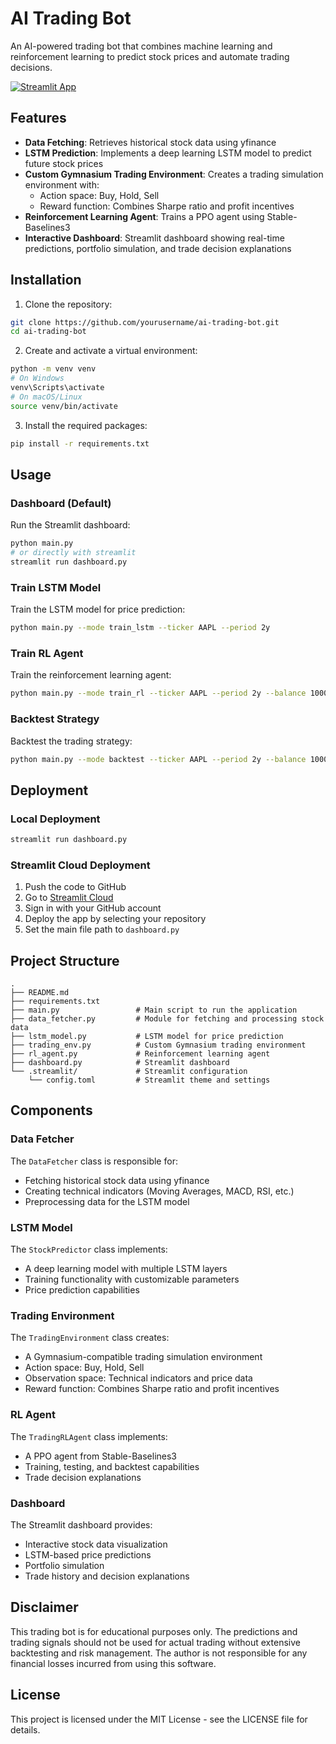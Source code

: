 # AI Trading Bot

An AI-powered trading bot that combines machine learning and reinforcement learning to predict stock prices and automate trading decisions.

[![Streamlit App](https://static.streamlit.io/badges/streamlit_badge_black_white.svg)](https://ai-trading-bot.streamlit.app/)

## Features

- **Data Fetching**: Retrieves historical stock data using yfinance
- **LSTM Prediction**: Implements a deep learning LSTM model to predict future stock prices
- **Custom Gymnasium Trading Environment**: Creates a trading simulation environment with:
  - Action space: Buy, Hold, Sell
  - Reward function: Combines Sharpe ratio and profit incentives
- **Reinforcement Learning Agent**: Trains a PPO agent using Stable-Baselines3
- **Interactive Dashboard**: Streamlit dashboard showing real-time predictions, portfolio simulation, and trade decision explanations

## Installation

1. Clone the repository:
```bash
git clone https://github.com/yourusername/ai-trading-bot.git
cd ai-trading-bot
```

2. Create and activate a virtual environment:
```bash
python -m venv venv
# On Windows
venv\Scripts\activate
# On macOS/Linux
source venv/bin/activate
```

3. Install the required packages:
```bash
pip install -r requirements.txt
```

## Usage

### Dashboard (Default)

Run the Streamlit dashboard:
```bash
python main.py
# or directly with streamlit
streamlit run dashboard.py
```

### Train LSTM Model

Train the LSTM model for price prediction:
```bash
python main.py --mode train_lstm --ticker AAPL --period 2y
```

### Train RL Agent

Train the reinforcement learning agent:
```bash
python main.py --mode train_rl --ticker AAPL --period 2y --balance 10000 --timesteps 10000
```

### Backtest Strategy

Backtest the trading strategy:
```bash
python main.py --mode backtest --ticker AAPL --period 2y --balance 10000
```

## Deployment

### Local Deployment
```bash
streamlit run dashboard.py
```

### Streamlit Cloud Deployment
1. Push the code to GitHub
2. Go to [Streamlit Cloud](https://streamlit.io/cloud)
3. Sign in with your GitHub account
4. Deploy the app by selecting your repository
5. Set the main file path to `dashboard.py`

## Project Structure

```
.
├── README.md
├── requirements.txt
├── main.py                 # Main script to run the application
├── data_fetcher.py         # Module for fetching and processing stock data
├── lstm_model.py           # LSTM model for price prediction
├── trading_env.py          # Custom Gymnasium trading environment
├── rl_agent.py             # Reinforcement learning agent
├── dashboard.py            # Streamlit dashboard
└── .streamlit/             # Streamlit configuration
    └── config.toml         # Streamlit theme and settings
```

## Components

### Data Fetcher

The `DataFetcher` class is responsible for:
- Fetching historical stock data using yfinance
- Creating technical indicators (Moving Averages, MACD, RSI, etc.)
- Preprocessing data for the LSTM model

### LSTM Model

The `StockPredictor` class implements:
- A deep learning model with multiple LSTM layers
- Training functionality with customizable parameters
- Price prediction capabilities

### Trading Environment

The `TradingEnvironment` class creates:
- A Gymnasium-compatible trading simulation environment
- Action space: Buy, Hold, Sell
- Observation space: Technical indicators and price data
- Reward function: Combines Sharpe ratio and profit incentives

### RL Agent

The `TradingRLAgent` class implements:
- A PPO agent from Stable-Baselines3
- Training, testing, and backtest capabilities
- Trade decision explanations

### Dashboard

The Streamlit dashboard provides:
- Interactive stock data visualization
- LSTM-based price predictions
- Portfolio simulation
- Trade history and decision explanations

## Disclaimer

This trading bot is for educational purposes only. The predictions and trading signals should not be used for actual trading without extensive backtesting and risk management. The author is not responsible for any financial losses incurred from using this software.

## License

This project is licensed under the MIT License - see the LICENSE file for details. 